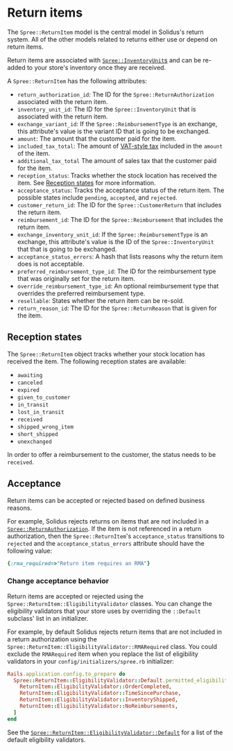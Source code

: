 # Return items

The `Spree::ReturnItem` model is the central model in Solidus's return system.
All of the other models related to returns either use or depend on return items.

Return items are associated with [`Spree::InventoryUnit`s][inventory-units] and
can be re-added to your store's inventory once they are received.

A `Spree::ReturnItem` has the following attributes:

- `return_authorization_id`: The ID for the `Spree::ReturnAuthorization`
  associated with the return item.
- `inventory_unit_id`: The ID for the `Spree::InventoryUnit` that is associated
  with the return item.
- `exchange_variant_id`: If the `Spree::ReimbursementType` is an exchange, this
  attribute's value is the variant ID that is going to be exchanged.
- `amount`: The amount that the customer paid for the item.
- `included_tax_total`: The amount of [VAT-style tax][vat] included in the
  `amount` of the item.
- `additional_tax_total` The amount of sales tax that the customer paid for the
  item.
- `reception_status`: Tracks whether the stock location has received the item.
  See [Reception states](#reception-states) for more information.
- `acceptance_status`: Tracks the acceptance status of the return item. The
  possible states include `pending`, `accepted`, and `rejected`.
- `customer_return_id`: The ID for the `Spree::CustomerReturn` that includes the
  return item.
- `reimbursement_id`: The ID for the `Spree::Reimbursement` that includes the
  return item.
- `exchange_inventory_unit_id`: If the `Spree::ReimbursementType` is an
  exchange, this attribute's value is the ID of the `Spree::InventoryUnit` that
  that is going to be exchanged.
- `acceptance_status_errors`: A hash that lists reasons why the return item does
  is not acceptable.
- `preferred_reimbursement_type_id`: The ID for the reimbursement type that was
  originally set for the return item.
- `override_reimbursement_type_id`: An optional reimbursement type that
  overrides the preferred reimbursement type.
- `resellable`: States whether the return item can be re-sold.
- `return_reason_id`: The ID for the `Spree::ReturnReason` that is given for the
  item.

[vat]: ../taxation/value-added-tax.html
[inventory-units]: ../inventory/inventory-units.html

## Reception states

The `Spree::ReturnItem` object tracks whether your stock location has received
the item. The following reception states are available:

- `awaiting`
- `canceled`
- `expired`
- `given_to_customer`
- `in_transit`
- `lost_in_transit`
- `received`
- `shipped_wrong_item`
- `short_shipped`
- `unexchanged`

In order to offer a reimbursement to the customer, the status needs to be
`received`.

## Acceptance

Return items can be accepted or rejected based on defined business reasons.

For example, Solidus rejects returns on items that are not included in a
[`Spree::ReturnAuthorization`][return-authorizations]. If the item is not
referenced in a return authorization, then the `Spree::ReturnItem`'s
`acceptance_status` transitions to `rejected` and the `acceptance_status_errors`
attribute should have the following value:

```ruby
{:rma_required=>"Return item requires an RMA"}
```

### Change acceptance behavior

Return items are accepted or rejected using the
`Spree::ReturnItem::EligibilityValidator` classes. You can change the
eligibility validators that your store uses by overriding the `::Default`
subclass' list in an initializer.

For example, by default Solidus rejects return items that are not included in a
return authorization using the
`Spree::ReturnItem::EligibilityValidator::RMARequired` class. You could exclude
the `RMARequired` item when you replace the list of eligibility validators in
your `config/initializers/spree.rb` initializer:

```ruby
Rails.application.config.to_prepare do
  Spree::ReturnItem::EligibilityValidator::Default.permitted_eligibility_validators = [
    ReturnItem::EligibilityValidator::OrderCompleted,
    ReturnItem::EligibilityValidator::TimeSincePurchase,
    ReturnItem::EligibilityValidator::InventoryShipped,
    ReturnItem::EligibilityValidator::NoReimbursements,
  ]
end
```

See the
[`Spree::ReturnItem::EligibilityValidator::Default`][eligibility-validator-default]
for a list of the default eligibility validators.

<!-- TODO:
  This documentation does not cover how acceptance works extensively.
-->

[eligibility-validator-default]: https://github.com/solidusio/solidus/blob/master/core/app/models/spree/return_item/eligibility_validator/default.rb
[return-authorizations]: return-authorizations.html
